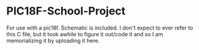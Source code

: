 # PIC18F-School-Project

For use with a pic18f. Schematic is included. I don't expect to ever refer to this C file, but it took awhile to figure it out/code it and so I am memorializing it by uploading it here.
